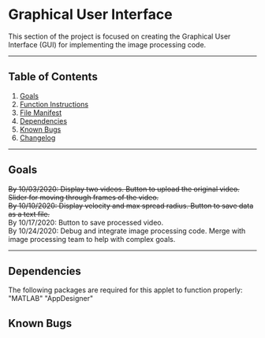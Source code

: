 # Graphical User Interface
This section of the project is focused on creating the Graphical User Interface (GUI) for implementing the image processing code.

---

## Table of Contents
1. [Goals](#goals)
2. [Function Instructions](#functions)
3. [File Manifest](#manifest)
4. [Dependencies](#dependencies)
5. [Known Bugs](#bugs)
6. [Changelog](#log)

---
## Goals <a name="goals"></a>
  ~~By 10/03/2020: Display two videos. Button to upload the original video. Slider for moving through frames of the video.~~ <br /> 
  ~~By 10/10/2020: Display velocity and max spread radius. Button to save data as a text file.~~  <br /> 
  By 10/17/2020: Button to save processed video.  <br /> 
  By 10/24/2020: Debug and integrate image processing code. Merge with image processing team to help with complex goals. <br /> 
  
---
## Dependencies <a name="dependencies"></a>
The following packages are required for this applet to function properly: <br /> 
"MATLAB"
"AppDesigner"

## Known Bugs <a name="bugs"></a>
